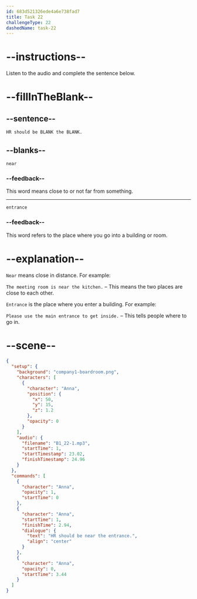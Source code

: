 ```yaml
---
id: 683d521326ede4a6e738fad7
title: Task 22
challengeType: 22
dashedName: task-22
---
```


<!-- (Audio) Anna: HR should be near the entrance. -->

# --instructions--

Listen to the audio and complete the sentence below.

# --fillInTheBlank--

## --sentence--

`HR should be BLANK the BLANK.`

## --blanks--

`near`

### --feedback--

This word means close to or not far from something.

---

`entrance`

### --feedback--

This word refers to the place where you go into a building or room.

# --explanation--

`Near` means close in distance. For example:

`The meeting room is near the kitchen.` – This means the two places are close to each other.

`Entrance` is the place where you enter a building. For example:

`Please use the main entrance to get inside.` – This tells people where to go in.

# --scene--

```json
{
  "setup": {
    "background": "company1-boardroom.png",
    "characters": [
      {
        "character": "Anna",
        "position": {
          "x": 50,
          "y": 15,
          "z": 1.2
        },
        "opacity": 0
      }
    ],
    "audio": {
      "filename": "B1_22-1.mp3",
      "startTime": 1,
      "startTimestamp": 23.02,
      "finishTimestamp": 24.96
    }
  },
  "commands": [
    {
      "character": "Anna",
      "opacity": 1,
      "startTime": 0
    },
    {
      "character": "Anna",
      "startTime": 1,
      "finishTime": 2.94,
      "dialogue": {
        "text": "HR should be near the entrance.",
        "align": "center"
      }
    },
    {
      "character": "Anna",
      "opacity": 0,
      "startTime": 3.44
    }
  ]
}
```
